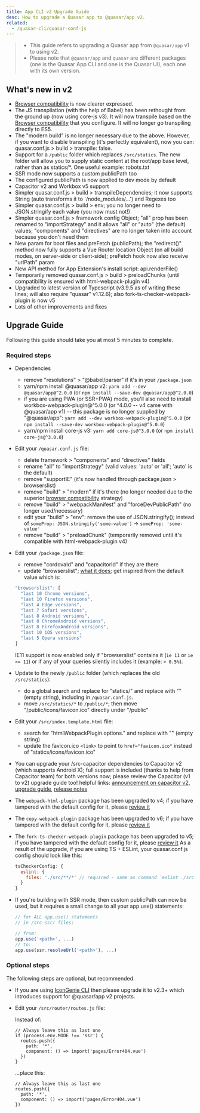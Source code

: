 ```yaml
---
title: App CLI v2 Upgrade Guide
desc: How to upgrade a Quasar app to @quasar/app v2.
related:
  - /quasar-cli/quasar-conf-js
---
```


> * This guide refers to upgrading a Quasar app from `@quasar/app` v1 to using v2.
> * Please note that `@quasar/app` and `quasar` are different packages (one is the Quasar App CLI and one is the Quasar UI), each one with its own version.

## What's new in v2

* [Browser compatibility](/quasar-cli/browser-compatibility) is now clearer expressed.
* The JS transpilation (with the help of Babel) has been rethought from the ground up (now using core-js v3). It will now transpile based on the [Browser compatibility](/quasar-cli/browser-compatibility) that you configure. It will no longer go transpiling directly to ES5.
* The "modern build" is no longer necessary due to the above. However, if you want to disable transpiling (it's perfectly equivalent), now you can: quasar.conf.js > build > transpile: false.
* Support for a `/public` folder which replaces `/src/statics`. The new folder will allow you to supply static content at the root/app base level, rather than as statics/*. One useful example: robots.txt
* SSR mode now supports a custom publicPath too
* The configured publicPath is now applied to dev mode by default
* Capacitor v2 and Workbox v5 support
* Simpler quasar.conf.js > build > transpileDependencies; it now supports String (auto transforms it to `/node_modules/...') and Regexes too
* Simpler quasar.conf.js > build > env; you no longer need to JSON.stringify each value (you now must not!)
* Simpler quasar.conf.js > framework config Object; "all" prop has been renamed to "importStrategy" and it allows "all" or "auto" (the default) values; "components" and "directives" are no longer taken into account because you don't need them
* New param for boot files and preFetch (publicPath); the "redirect()" method now fully supports a Vue Router location Object (on all build modes, on server-side or client-side); preFetch hook now also receive "urlPath" param
* New API method for App Extension's install script: api.renderFile()
* Temporarily removed quasar.conf.js > build > preloadChunks (until compatibility is ensured with html-webpack-plugin v4)
* Upgraded to latest version of Typescript (v3.9.5 as of writing these lines; will also require "quasar" v1.12.6); also fork-ts-checker-webpack-plugin is now v5
* Lots of other improvements and fixes

## Upgrade Guide

Following this guide should take you at most 5 minutes to complete.

### Required steps

* Dependencies
  - remove "resolutions" > "@babel/parser" if it's in your `/package.json`
  - yarn/npm install @quasar/app v2: `yarn add --dev @quasar/app@^2.0.0` (or `npm install --save-dev @quasar/app@^2.0.0`)
  - if you are using PWA (or SSR+PWA) mode, you'll also need to install workbox-webpack-plugin@^5.0.0 (or ^4.0.0 -- v4 came with @quasar/app v1) -- this package is no longer supplied by "@quasar/app": `yarn add --dev workbox-webpack-plugin@^5.0.0` (or `npm install --save-dev workbox-webpack-plugin@^5.0.0`)
  - yarn/npm install core-js v3: `yarn add core-js@^3.0.0` (or `npm install core-js@^3.0.0`)

* Edit your `/quasar.conf.js` file:
  - delete framework > "components" and "directives" fields
  - rename "all" to "importStrategy" (valid values: 'auto' or 'all'; 'auto' is the default)
  - remove "supportIE" (it's now handled through package.json > browserslist)
  - remove "build" > "modern" if it's there (no longer needed due to the superior [browser compatibility](/quasar-cli/browser-compatibility) strategy)
  - remove "build" > "webpackManifest" and "forceDevPublicPath" (no longer used/necessary)
  - edit your "build" > "env": remove the use of JSON.stringify(); instead of `someProp: JSON.stringify('some-value')` -> `someProp: 'some-value'`
  - remove "build" > "preloadChunk" (temporarily removed until it's compatible with html-webpack-plugin v4)

* Edit your `/package.json` file:
  - remove "cordovaId" and "capacitorId" if they are there
  - update "browserslist"; [what it does](/quasar-cli/browser-compatibility); get inspired from the default value which is:

  ```js
  "browserslist": [
    "last 10 Chrome versions",
    "last 10 Firefox versions",
    "last 4 Edge versions",
    "last 7 Safari versions",
    "last 8 Android versions",
    "last 8 ChromeAndroid versions",
    "last 8 FirefoxAndroid versions",
    "last 10 iOS versions",
    "last 5 Opera versions"
  ]
  ```

  IE11 support is now enabled only if "browserslist" contains it (`ie 11` or `ie >= 11`) or if any of your queries silently includes it (example: `> 0.5%`).

* Update to the newly `/public` folder (which replaces the old `/src/statics`):
  - do a global search and replace for "statics/" and replace with "" (empty string), including in `/quasar.conf.js`.
  - move `/src/statics/*` to `/public/*`; then move "/public/icons/favicon.ico" directly under "/public"

* Edit your `/src/index.template.html` file:
  - search for "htmlWebpackPlugin.options." and replace with "" (empty string)
  - update the favicon.ico `<link>` to point to `href="favicon.ico"` instead of "statics/icons/favicon.ico"

* You can upgrade your /src-capacitor dependencies to Capacitor v2 (which supports Android X); full support is included (thanks to help from Capacitor team) for both versions now; please review the Capacitor (v1 to v2) upgrade guide too! helpful links: [announcement on capacitor v2](https://ionicframework.com/blog/announcing-capacitor-2-0/), [upgrade guide](https://capacitor.ionicframework.com/docs/android/updating/#from-1-5-1-to-2-0-0), [release notes](https://github.com/ionic-team/capacitor/releases/tag/2.0.0)

* The `webpack-html-plugin` package has been upgraded to v4; if you have tampered with the default config for it, please [review it](https://github.com/jantimon/html-webpack-plugin/blob/master/CHANGELOG.md#400-2020-03-23)

* The `copy-webpack-plugin` package has been upgraded to v6; if you have tampered with the default config for it, please [review it](https://github.com/jantimon/html-webpack-plugin/blob/master/CHANGELOG.md#400-2020-03-23)

* The `fork-ts-checker-webpack-plugin` package has been upgraded to v5; if you have tampered with the default config for it, please [review it](https://github.com/TypeStrong/fork-ts-checker-webpack-plugin/releases/tag/v5.0.0)
  As a result of the upgrade, if you are using TS + ESLint, your quasar.conf.js config should look like this:
  ```js
  tsCheckerConfig: {
    eslint: {
      files: './src/**/*' // required - same as command `eslint ./src/**/* --ext .ts,.tsx,.js,.jsx`
    }
  }
  ```

* If you're building with SSR mode, then custom publicPath can now be used, but it requires a small change to all your app.use() statements:
  ``` js
  // for ALL app.use() statements
  // in /src-ssr/ files:

  // from:
  app.use('<path>', ...)
  // to:
  app.use(ssr.resolveUrl('<path>'), ...)
  ```

### Optional steps

The following steps are optional, but recommended.

* If you are using [IconGenie CLI](/icongenie/introduction) then please upgrade it to v2.3+ which introduces support for @quasar/app v2 projects.

* Edit your `/src/router/routes.js` file:

  Instead of:

  ```
  // Always leave this as last one
  if (process.env.MODE !== 'ssr') {
    routes.push({
      path: '*',
      component: () => import('pages/Error404.vue')
    })
  }
  ```

  ...place this:

  ```
  // Always leave this as last one
  routes.push({
    path: '*',
    component: () => import('pages/Error404.vue')
  })
  ```

